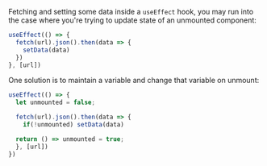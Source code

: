 Fetching and setting some data inside a `useEffect` hook, you may run into the case where you're trying to update state of an unmounted component:
```javascript
useEffect(() => {
  fetch(url).json().then(data => {
    setData(data)
  })
}, [url])
```

One solution is to maintain a variable and change that variable on unmount:
```javascript
useEffect(() => {
  let unmounted = false;

  fetch(url).json().then(data => {
    if(!unmounted) setData(data)

  return () => unmounted = true;
  }, [url])
})
```

